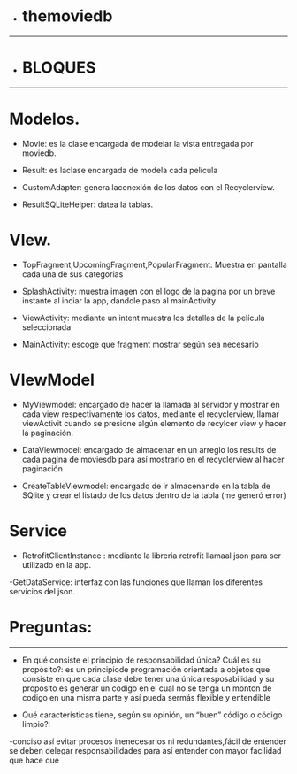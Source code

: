 +  # themoviedb
-------------------

+  # BLOQUES
----------
 # Modelos.
- Movie: es la clase encargada de modelar la vista entregada por moviedb.

- Result: es laclase encargada de modela  cada película

- CustomAdapter: genera laconexión de los datos con el Recyclerview.

- ResultSQLiteHelper: datea la tablas.

# VIew.
- TopFragment,UpcomingFragment,PopularFragment: Muestra en pantalla cada una de sus categorias

- SplashActivity: muestra imagen con el logo de la pagina por un breve instante al inciar la app, dandole paso al mainActivity

- ViewActivity: mediante un intent muestra los detallas de la película seleccionada

- MainActivity: escoge que fragment mostrar según  sea necesario 

# VIewModel
- MyViewmodel: encargado de hacer la llamada al servidor y mostrar en cada view respectivamente los datos, mediante el recyclerview, llamar viewActivit cuando se presione algún elemento de recylcer view y hacer la paginación.

- DataViewmodel: encargado de almacenar en un arreglo los results de cada pagina de moviesdb para así mostrarlo en el recyclerview  al hacer paginación

- CreateTableViewmodel: encargado de ir almacenando en la tabla de SQlite y crear el listado de los datos dentro de la tabla (me generó error)

# Service
- RetrofitClientInstance : mediante la libreria retrofit llamaal json para ser utilizado en la app.

-GetDataService: interfaz con las funciones que llaman los diferentes servicios del json.


# Preguntas:
--------------------

-  En qué consiste el principio de responsabilidad única? Cuál es su propósito?:
es un principiode programación orientada a objetos que consiste en que cada clase debe tener una única resposabilidad y su  proposito es generar un codigo en el cual no se tenga un monton de codigo en una misma parte y así pueda sermás flexible y entendible

- Qué características tiene, según su opinión, un “buen” código o código limpio?:

-conciso así evitar procesos inenecesarios ni redundantes,fácil de entender se deben delegar responsabilidades para así entender con mayor facilidad que hace que

